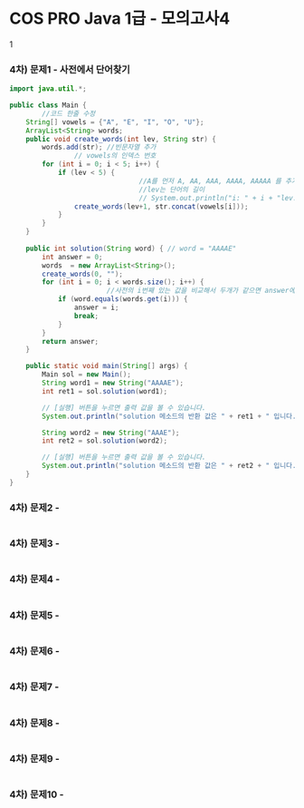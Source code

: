 # COS PRO Java 1급 - 모의고사4
1
### 4차) 문제1 - 사전에서 단어찾기
```Java
import java.util.*;

public class Main {
		//코드 한줄 수정
    String[] vowels = {"A", "E", "I", "O", "U"};
    ArrayList<String> words;
    public void create_words(int lev, String str) {
        words.add(str); //빈문자열 추가
				// vowels의 인덱스 번호
        for (int i = 0; i < 5; i++) {
            if (lev < 5) {
								//A를 먼저 A, AA, AAA, AAAA, AAAAA 를 추가해줘야함
								//lev는 단어의 길이
								// System.out.println("i: " + i + "lev: " + lev+ "단어: "+str+vowels[i]);
                create_words(lev+1, str.concat(vowels[i])); 
            }
        }
    }
    
    public int solution(String word) { // word = "AAAAE"
        int answer = 0;
        words  = new ArrayList<String>();
        create_words(0, "");
        for (int i = 0; i < words.size(); i++) {
						//사전의 i번째 있는 값을 비교해서 두개가 같으면 answer에 i번 인덱스를 넣어준다.
            if (word.equals(words.get(i))) {
                answer = i;
                break;
            }
        }
        return answer;
    }

    public static void main(String[] args) {
        Main sol = new Main();
        String word1 = new String("AAAAE");
        int ret1 = sol.solution(word1);

        // [실행] 버튼을 누르면 출력 값을 볼 수 있습니다.
        System.out.println("solution 메소드의 반환 값은 " + ret1 + " 입니다.");

        String word2 = new String("AAAE");
        int ret2 = sol.solution(word2);

        // [실행] 버튼을 누르면 출력 값을 볼 수 있습니다.
        System.out.println("solution 메소드의 반환 값은 " + ret2 + " 입니다.");
    }
}
```

### 4차) 문제2 - 
```Java
```

### 4차) 문제3 - 
```Java
```

### 4차) 문제4 - 
```Java
```

### 4차) 문제5 - 
```Java
```

### 4차) 문제6 - 
```Java
```

### 4차) 문제7 - 
```Java
```

### 4차) 문제8 - 
```Java
```

### 4차) 문제9 - 
```Java
```

### 4차) 문제10 - 
```Java
```
